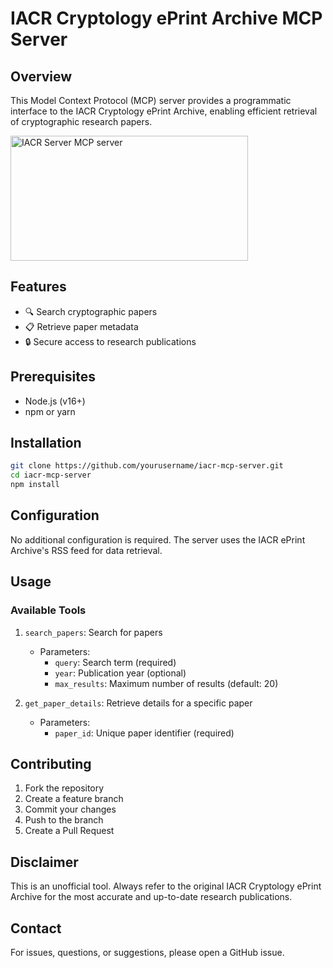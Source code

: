 # IACR Cryptology ePrint Archive MCP Server

## Overview

This Model Context Protocol (MCP) server provides a programmatic interface to the IACR Cryptology ePrint Archive, enabling efficient retrieval of cryptographic research papers.

<a href="https://glama.ai/mcp/servers/e2oh3a96de"><img width="380" height="200" src="https://glama.ai/mcp/servers/e2oh3a96de/badge" alt="IACR Server MCP server" /></a>

## Features

- 🔍 Search cryptographic papers
- 📋 Retrieve paper metadata
- 🔒 Secure access to research publications

## Prerequisites

- Node.js (v16+)
- npm or yarn

## Installation

```bash
git clone https://github.com/yourusername/iacr-mcp-server.git
cd iacr-mcp-server
npm install
```

## Configuration

No additional configuration is required. The server uses the IACR ePrint Archive's RSS feed for data retrieval.

## Usage

### Available Tools

1. `search_papers`: Search for papers
   - Parameters:
     - `query`: Search term (required)
     - `year`: Publication year (optional)
     - `max_results`: Maximum number of results (default: 20)

2. `get_paper_details`: Retrieve details for a specific paper
   - Parameters:
     - `paper_id`: Unique paper identifier (required)

## Contributing

1. Fork the repository
2. Create a feature branch
3. Commit your changes
4. Push to the branch
5. Create a Pull Request

## Disclaimer

This is an unofficial tool. Always refer to the original IACR Cryptology ePrint Archive for the most accurate and up-to-date research publications.

## Contact

For issues, questions, or suggestions, please open a GitHub issue.
